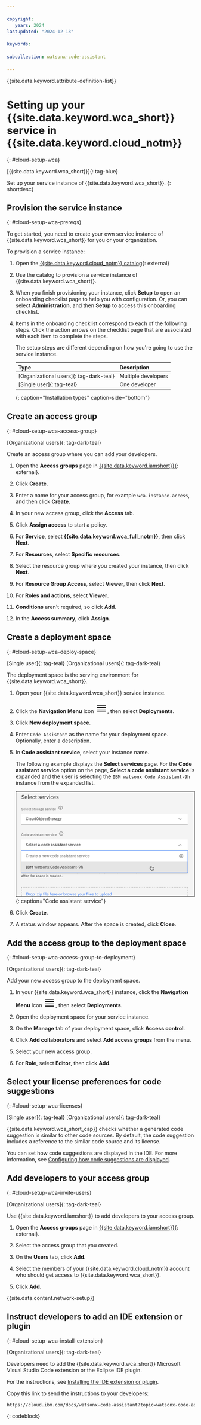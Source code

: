 ```yaml
---

copyright:
   years: 2024
lastupdated: "2024-12-13"

keywords:

subcollection: watsonx-code-assistant

---
```


{{site.data.keyword.attribute-definition-list}}

# Setting up your {{site.data.keyword.wca_short}} service in {{site.data.keyword.cloud_notm}}
{: #cloud-setup-wca}



[{{site.data.keyword.wca_short}}]{: tag-blue}

Set up your service instance of {{site.data.keyword.wca_short}}.
{: shortdesc}

## Provision the service instance
{: #cloud-setup-wca-prereqs}

To get started, you need to create your own service instance of {{site.data.keyword.wca_short}} for you or your organization.

To provision a service instance:

1. Open the [{{site.data.keyword.cloud_notm}} catalog](https://cloud.ibm.com/catalog/services/ibm-watsonx-code-assistant){: external}

1. Use the catalog to provision a service instance of {{site.data.keyword.wca_short}}.

1. When you finish provisioning your instance, click **Setup** to open an onboarding checklist page to help you with configuration. Or, you can select **Administration**, and then **Setup** to access this onboarding checklist.

1. Items in the onboarding checklist correspond to each of the following steps. Click the action arrows on the checklist page that are associated with each item to complete the steps. 

   The setup steps are different depending on how you're going to use the service instance.

   | Type | Description |
   | --- | --- |
   | [Organizational users]{: tag-dark-teal} | Multiple developers |
   | [Single user]{: tag-teal} | One developer |
   {: caption="Installation types" caption-side="bottom"}

## Create an access group
{: #cloud-setup-wca-access-group}

[Organizational users]{: tag-dark-teal}

Create an access group where you can add your developers.

1. Open the **Access groups** page in [{{site.data.keyword.iamshort}}](/iam/groups){: external}.

1. Click **Create**.

1. Enter a name for your access group, for example `wca-instance-access`, and then click **Create**.

1. In your new access group, click the **Access** tab.

1. Click **Assign access** to start a policy.

1. For **Service**, select **{{site.data.keyword.wca_full_notm}}**, then click **Next**.

1. For **Resources**, select **Specific resources**.

1. Select the resource group where you created your instance, then click **Next**.

1. For **Resource Group Access**, select **Viewer**, then click **Next**.

1. For **Roles and actions**, select **Viewer**.

1. **Conditions** aren't required, so click **Add**.

1. In the **Access summary**, click **Assign**.

## Create a deployment space
{: #cloud-setup-wca-deploy-space}

[Single user]{: tag-teal} [Organizational users]{: tag-dark-teal}

The deployment space is the serving environment for {{site.data.keyword.wca_short}}.

1. Open your {{site.data.keyword.wca_short}} service instance.

1. Click the **Navigation Menu** icon ![Navigation Menu](images/menu.svg), then select **Deployments**.

1. Click **New deployment space**.

1. Enter `Code Assistant` as the name for your deployment space. Optionally, enter a description.

1. In **Code assistant service**, select your instance name.

   The following example displays the **Select services** page. For the **Code assistant service** option on the page, **Select a code assistant service** is expanded and the user is selecting the `IBM watsonx Code Assistant-9h` instance from the expanded list.

   ![Code assistant service](images/cloud-setup-wcaej-code-assistant-service.png){: caption="Code assistant service"}

1. Click **Create**.

1. A status window appears. After the space is created, click **Close**.

## Add the access group to the deployment space
{: #cloud-setup-wca-access-group-to-deployment}

[Organizational users]{: tag-dark-teal}

Add your new access group to the deployment space.

1. In your {{site.data.keyword.wca_short}} instance, click the **Navigation Menu** icon ![Navigation Menu](images/menu.svg), then select **Deployments**.

1. Open the deployment space for your service instance.

1. On the **Manage** tab of your deployment space, click **Access control**.

1. Click **Add collaborators** and select **Add access groups** from the menu.

1. Select your new access group.

1. For **Role**, select **Editor**, then click **Add**.

## Select your license preferences for code suggestions
{: #cloud-setup-wca-licenses}

[Single user]{: tag-teal} [Organizational users]{: tag-dark-teal}

{{site.data.keyword.wca_short_cap}} checks whether a generated code suggestion is similar to other code sources. By default, the code suggestion includes a reference to the similar code source and its license. 

You can set how code suggestions are displayed in the IDE. For more information, see [Configuring how code suggestions are displayed](/docs/watsonx-code-assistant?topic=watsonx-code-assistant-cloud-setup-configurations).

## Add developers to your access group
{: #cloud-setup-wca-invite-users}

[Organizational users]{: tag-dark-teal}

Use {{site.data.keyword.iamshort}} to add developers to your access group.

1. Open the **Access groups** page in [{{site.data.keyword.iamshort}}](/iam/groups){: external}.

1. Select the access group that you created.

1. On the **Users** tab, click **Add**.

1. Select the members of your {{site.data.keyword.cloud_notm}} account who should get access to {{site.data.keyword.wca_short}}.

1. Click **Add**.

{{site.data.content.network-setup}}

## Instruct developers to add an IDE extension or plugin
{: #cloud-setup-wca-install-extension}

[Organizational users]{: tag-dark-teal}

Developers need to add the {{site.data.keyword.wca_short}} Microsoft Visual Studio Code extension or the Eclipse IDE plugin.

For the instructions, see [Installing the IDE extension or plugin](/docs/watsonx-code-assistant?topic=watsonx-code-assistant-cloud-setup-wca-extensions).

Copy this link to send the instructions to your developers:

```html
https://cloud.ibm.com/docs/watsonx-code-assistant?topic=watsonx-code-assistant-cloud-setup-wca-extensions
```
{: codeblock}
